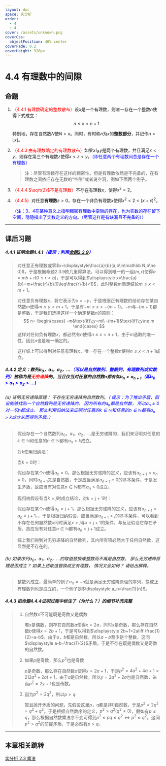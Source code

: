 ```yaml
---
layout: doc
space: 实分析
order:
  - 4
  - 4
cover: /assets/unknown.png
coverCss:
  objectPosition: 40% center
coverFade: 0.2
coverHeight: 320px
---
```

# 4.4 有理数中的间隙

## 命题

1. <span style="color:red">（4.4.1 有理数确定的整数散布）</span>设$x$是一个有理数，则唯一存在一个整数$n$使得下式成立：
   $$
   n\leq x<n+1
   $$

   特别地，存在自然数$N$使$N>x$。同时，有时称$n$为$x$的**整数部分**，并记作$n=\lfloor x\rfloor$。

2. <span style="color:red">（4.4.3 由有理数确定的有理数散布）</span>如果$x$与$y$是两个有理数，并且满足$x<y$，则存在第三个有理数$z$使得$x<z<y$。<span style="color:blue">（即任意两个有理数间总是存在一个有理数）</span>

   > 注：尽管有理数存在这样的稠密性，但是有理数依然是不完备的，在有理数之间依旧存在无数的“空隙”或者说空洞，例如下面两个例子。

3. <span style="color:red">（4.4.4 $\sqrt{2}$不是有理数）</span>不存在有理数$x$，使得$x^2=2$。

4. <span style="color:red">（4.4.5）</span>对任意**有理数**$\varepsilon>0$，存在一个非负有理数$x$使得$x^2<2<(x+\varepsilon)^2$。

   <span style="color:blue">（注：3、4在某种意义上指明稠密有理数中空隙的存在，也为实数的存在留下空间，隐隐指出了实数定义的方向。（尽管这样是有缺漏且不完备的））</span>

---

## 课后习题

##### 4.4.1 证明命题4.4.1<span style="color:blue">（提示：利用[命题2.3.9](../Chap2/Sec3.md)）</span>

> 对任意正有理数或零$x=\displaystyle\frac{a}{b}(a,b\in\mathbb N,b\ne 0)$，于是根据命题2.3.9欧几里得算法，可以得到唯一的一组$(m,r)$使得$a=mb+r(0\leq r<b)$，于是可以得到$\displaystyle x=\frac{a}{b}=m+\frac{r}{b}(0\leq\frac{r}{b}<1)$，此时整数$m$满足结论$m\leq x<m+1$。
>
> 对任意负有理数$x$，将它表示为$x=-y$，于是根据正有理数的结论存在某自然数$m$使得$m\leq y<m+1$，于是有$-m\geq x>-(m+1)$。$-m$与$-(m+1)$都是整数，于是我们选择这样一个确定整数$n$的原则：
> $$
> n=
> \begin{cases}
> -m&\text{if}\;y=m\\
> -(m+1)&\text{if}\;y\ne m
> \end{cases}
> $$
> 这样对任何负有理数$x$，都必然有$n$使得$n\leq x<n+1$，由于$m$选取的唯一性，因此$n$也是唯一确定的。
>
> 这样综上可以得到对任意有理数$x$，唯一存在一个整数$n$使得$n\leq x<n+1$成立。

##### 4.4.2 定义：数列$a_0$，$a_1$，$a_2$，$...$<span style="color:blue">（可以是自然数列、整数列、有理数列或实数列）</span>被称为是<span style="color:red">无穷递降</span>的，当且仅当对任意的自然数$n$都有如$a_n>a_{n+1}$<span style="color:blue">（即$a_0>a_1>a_2>...$)</span>
###### (a) 证明无穷递降原理： 不存在无穷递降的自然数列。<span style="color:blue">（ 提示：为了推出矛盾，假设能够找到一个自然数列是无穷递降的。 因为所有的$a_n$都是自然数， 所以$a_n\geq0$对一切$n$都成立。 那么利用归纳法来证明对任意的$k\in\mathbb N$和任意的$n\in \mathbb N$都有$a_n> k$成立从而得到矛盾。）</span>

> 假设存在一个自然数列$a_0$，$a_1$，$a_2$，$...$是无穷递降的，我们来证明对任意的$k\in\mathbb N$和任意的$n\in \mathbb N$都有$a_n> k$成立。
>
> 对$k$使用归纳法：
>
> 当$k=0$时：
>
> 假设存在某个$n$使得$a_n=0$，那么根据无穷递降的定义，应该有$a_{n+1}<a_n=0$，同时$a_{n+1}$又是自然数，于是应当满足$a_{n+1}\geq 0$的基本条件，于是发生矛盾，故应当有对任意$n\in \mathbb N$都有$a_n> 0$成立。
>
> 现归纳假设有当$k=j$时成立结论，对$k=j+1$时：
>
> 假设存在某个$n$使得$a_n=j+1$，那么根据无穷递降的定义，应该有$a_{n+1}<a_n=j+1$，，于是根据归纳假设，应当满足$a_{n+1}> j$的基本条件，可以看到不存在任何自然数$x$同时满足$x>j$与$x<j+1$的条件，与反证假设它存在矛盾，故应当有对任意$n\in \mathbb N$都有$a_n> j+1$成立。
>
> 综上我们得到对无穷递降的自然数列，其内所有项必然大于任何自然数，这显然是不存在的。

###### (b) 如果序列$a_0$，$a_1$，$a_2$，$...$的取值替换成整数而不再是自然数， 那么无穷递降原理是否成立？ 如果上述取值替换成正有理数， 情况又会如何？ 请给出解释。

> 整数列成立，最简单的例子$a_n=-n$就是满足无穷递降原理的序列，换成正有理数列也是成立的，一个例子是$\displaystyle a_n=\frac{1}{n}$。

##### 4.4.3 把命题4.4.4证明过程中标注了（为什么？）的细节补充完整

> 1. 自然数$x$不可能既是奇数又是偶数
>
>    若$x$是偶数，则存在自然数$a$使得$x=2a$，同时$x$是奇数，那么存在自然数$b$使得$x=2b+1$，于是可以得到$\displaystyle 2b+1=2a\iff \frac{1}{2}=a-b$，由于$a$，$b$都是自然数，所以$a-b$至少是个整数，这同$\displaystyle a-b=\frac{1}{2}$矛盾，于是不存在既是偶数又是奇数的自然数。
>
> 2. 如果$p$是奇数，那么$p^2$也是奇数
>
>    $p$是奇数，那么存在自然数$a$使得$x=2a+1$，于是$p^2=4a^2+4a+1=2(2a^2+2a)+1$，由于$a$是自然数，所以$y=2a^2+2a$也是自然数，进而$p^2=2y+1$也是奇数。
>
> 3. 因为$p^2=2q^2$，所以$p>q$
>
>    暂且抛开矛盾的问题，先假设这里$p$，$q$都是非$0$自然数，于是$p^2=2q^2=q^2+q^2$，于是根据自然数序的定义，$p^2>q^2(q^2\ne 0)$，假如有$p\leq q$，那么根据自然数乘法序不变可得到$p^2\leq pq\leq q^2\iff p^2\leq q^2$。这同$p^2>q^2$的前提矛盾，于是必然有$p>q$。

---

## 本章相关跳转

[实分析 2.3 乘法](../Chap2/Sec3.md)